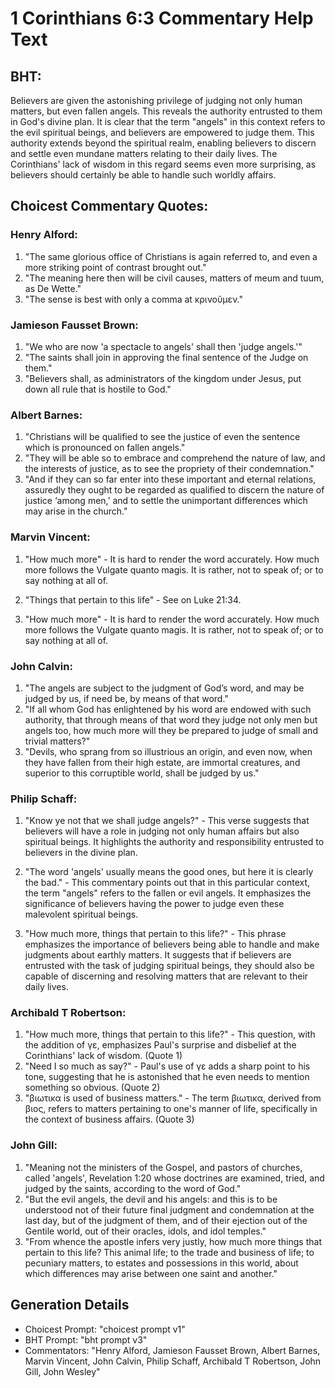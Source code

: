 # 1 Corinthians 6:3 Commentary Help Text

## BHT:
Believers are given the astonishing privilege of judging not only human matters, but even fallen angels. This reveals the authority entrusted to them in God's divine plan. It is clear that the term "angels" in this context refers to the evil spiritual beings, and believers are empowered to judge them. This authority extends beyond the spiritual realm, enabling believers to discern and settle even mundane matters relating to their daily lives. The Corinthians' lack of wisdom in this regard seems even more surprising, as believers should certainly be able to handle such worldly affairs.

## Choicest Commentary Quotes:
### Henry Alford:
1. "The same glorious office of Christians is again referred to, and even a more striking point of contrast brought out."
2. "The meaning here then will be civil causes, matters of meum and tuum, as De Wette."
3. "The sense is best with only a comma at κρινοῦμεν."

### Jamieson Fausset Brown:
1. "We who are now 'a spectacle to angels' shall then 'judge angels.'" 
2. "The saints shall join in approving the final sentence of the Judge on them." 
3. "Believers shall, as administrators of the kingdom under Jesus, put down all rule that is hostile to God."

### Albert Barnes:
1. "Christians will be qualified to see the justice of even the sentence which is pronounced on fallen angels."
2. "They will be able so to embrace and comprehend the nature of law, and the interests of justice, as to see the propriety of their condemnation."
3. "And if they can so far enter into these important and eternal relations, assuredly they ought to be regarded as qualified to discern the nature of justice ‘among men,’ and to settle the unimportant differences which may arise in the church."

### Marvin Vincent:
1. "How much more" - It is hard to render the word accurately. How much more follows the Vulgate quanto magis. It is rather, not to speak of; or to say nothing at all of.

2. "Things that pertain to this life" - See on Luke 21:34.

3. "How much more" - It is hard to render the word accurately. How much more follows the Vulgate quanto magis. It is rather, not to speak of; or to say nothing at all of.

### John Calvin:
1. "The angels are subject to the judgment of God’s word, and may be judged by us, if need be, by means of that word."
2. "If all whom God has enlightened by his word are endowed with such authority, that through means of that word they judge not only men but angels too, how much more will they be prepared to judge of small and trivial matters?"
3. "Devils, who sprang from so illustrious an origin, and even now, when they have fallen from their high estate, are immortal creatures, and superior to this corruptible world, shall be judged by us."

### Philip Schaff:
1. "Know ye not that we shall judge angels?" - This verse suggests that believers will have a role in judging not only human affairs but also spiritual beings. It highlights the authority and responsibility entrusted to believers in the divine plan. 

2. "The word 'angels' usually means the good ones, but here it is clearly the bad." - This commentary points out that in this particular context, the term "angels" refers to the fallen or evil angels. It emphasizes the significance of believers having the power to judge even these malevolent spiritual beings.

3. "How much more, things that pertain to this life?" - This phrase emphasizes the importance of believers being able to handle and make judgments about earthly matters. It suggests that if believers are entrusted with the task of judging spiritual beings, they should also be capable of discerning and resolving matters that are relevant to their daily lives.

### Archibald T Robertson:
1. "How much more, things that pertain to this life?" - This question, with the addition of γε, emphasizes Paul's surprise and disbelief at the Corinthians' lack of wisdom. (Quote 1)
2. "Need I so much as say?" - Paul's use of γε adds a sharp point to his tone, suggesting that he is astonished that he even needs to mention something so obvious. (Quote 2)
3. "βιωτικα is used of business matters." - The term βιωτικα, derived from βιος, refers to matters pertaining to one's manner of life, specifically in the context of business affairs. (Quote 3)

### John Gill:
1. "Meaning not the ministers of the Gospel, and pastors of churches, called 'angels', Revelation 1:20 whose doctrines are examined, tried, and judged by the saints, according to the word of God."
2. "But the evil angels, the devil and his angels: and this is to be understood not of their future final judgment and condemnation at the last day, but of the judgment of them, and of their ejection out of the Gentile world, out of their oracles, idols, and idol temples."
3. "From whence the apostle infers very justly, how much more things that pertain to this life? This animal life; to the trade and business of life; to pecuniary matters, to estates and possessions in this world, about which differences may arise between one saint and another."


## Generation Details
- Choicest Prompt: "choicest prompt v1"
- BHT Prompt: "bht prompt v3"
- Commentators: "Henry Alford, Jamieson Fausset Brown, Albert Barnes, Marvin Vincent, John Calvin, Philip Schaff, Archibald T Robertson, John Gill, John Wesley"
